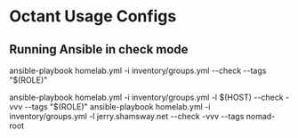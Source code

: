 # Octant Usage Configs

## Running Ansible in check mode

ansible-playbook homelab.yml -i inventory/groups.yml --check --tags "$(ROLE)"

ansible-playbook homelab.yml -i inventory/groups.yml -l $(HOST) --check -vvv --tags "$(ROLE)"
ansible-playbook homelab.yml -i inventory/groups.yml -l jerry.shamsway.net --check -vvv --tags nomad-root